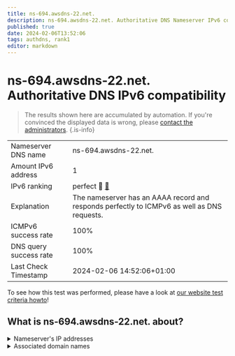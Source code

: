 ```yaml
---
title: ns-694.awsdns-22.net.
description: ns-694.awsdns-22.net. Authoritative DNS Nameserver IPv6 compatibility
published: true
date: 2024-02-06T13:52:06
tags: authdns, rank1
editor: markdown
---
```


# ns-694.awsdns-22.net. Authoritative DNS IPv6 compatibility

> The results shown here are accumulated by automation. If you're convinced the displayed data is wrong, please [contact the administrators](/howto/chat). 
{.is-info}




|   |   |
| - | - |
| Nameserver DNS name | ns-694.awsdns-22.net.
| Amount IPv6 address | 1
| IPv6 ranking | perfect :1st_place_medal: [🔗](/howto/ranking) |
| Explanation | The nameserver has an AAAA record and responds perfectly to ICMPv6 as well as DNS requests. |
| ICMPv6 success rate | 100%|
| DNS query success rate | 100% |
| Last Check Timestamp | 2024-02-06 14:52:06+01:00 |

To see how this test was performed, please have a look at [our website test criteria howto](/howto/testcriteria/authdns)!


## What is ns-694.awsdns-22.net. about?




<details>
<summary>Nameserver's IP addresses</summary>

2600:9000:5302:b600::1

</details>



<details>
<summary>Associated domain names</summary>

www.mylan.com

</details>
